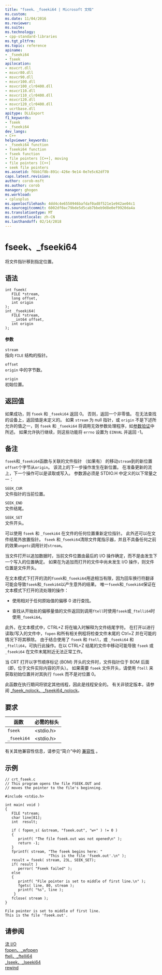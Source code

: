 ```yaml
---
title: "fseek、_fseeki64 | Microsoft 文档"
ms.custom: 
ms.date: 11/04/2016
ms.reviewer: 
ms.suite: 
ms.technology:
- cpp-standard-libraries
ms.tgt_pltfrm: 
ms.topic: reference
apiname:
- _fseeki64
- fseek
apilocation:
- msvcrt.dll
- msvcr80.dll
- msvcr90.dll
- msvcr100.dll
- msvcr100_clr0400.dll
- msvcr110.dll
- msvcr110_clr0400.dll
- msvcr120.dll
- msvcr120_clr0400.dll
- ucrtbase.dll
apitype: DLLExport
f1_keywords:
- fseek
- _fseeki64
dev_langs:
- C++
helpviewer_keywords:
- _fseeki64 function
- fseeki64 function
- fseek function
- file pointers [C++], moving
- file pointers [C++]
- seek file pointers
ms.assetid: f6bb1f8b-891c-426e-9e14-0e7e5c62df70
caps.latest.revision: 
author: corob-msft
ms.author: corob
manager: ghogen
ms.workload:
- cplusplus
ms.openlocfilehash: 4dd4c4e6550946bafdaf0ad8f521e1e942ae04c1
ms.sourcegitcommit: 6002df0ac79bde5d5cab7bbeb9d8e0ef9920da4a
ms.translationtype: MT
ms.contentlocale: zh-CN
ms.lasthandoff: 02/14/2018
---
```

# <a name="fseek-fseeki64"></a>fseek、_fseeki64
将文件指针移到指定位置。  
  
## <a name="syntax"></a>语法  
  
```  
int fseek(   
   FILE *stream,  
   long offset,  
   int origin   
);  
int _fseeki64(   
   FILE *stream,  
   __int64 offset,  
   int origin   
);  
```  
  
#### <a name="parameters"></a>参数  
 `stream`  
 指向 `FILE` 结构的指针。  
  
 `offset`  
 `origin` 中的字节数。  
  
 `origin`  
 初始位置。  
  
## <a name="return-value"></a>返回值  
 如果成功，则 `fseek` 和 `_fseeki64` 返回 0。 否则，返回一个非零值。 在无法查找的设备上，返回值是未定义的。 如果 `stream` 为 null 指针，或 `origin` 不是下述所允许的值之一，则 `fseek` 和 `_fseeki64` 将调用无效参数处理程序，如[参数验证](../../c-runtime-library/parameter-validation.md)中所述。 如果允许执行继续，则这些功能将 `errno` 设置为 `EINVAL` 并返回 -1。  
  
## <a name="remarks"></a>备注  
 `fseek`和`_fseeki64`函数与关联的文件指针 （如果有） 的移动`stream`到的新位置`offset`个字节从`origin`。 该流上的下一步操作发生在新位置。 在准备更新的流上，下一个操作可以是读取或写入。 参数源必须是 STDIO.H 中定义的以下常量之一：  
  
 `SEEK_CUR`  
 文件指针的当前位置。  
  
 `SEEK_END`  
 文件结尾。  
  
 `SEEK_SET`  
 文件开头。  
  
 可以使用 `fseek` 和 `_fseeki64` 在文件的任何位置重新定位指针。 此外还可以在文件结尾外放置指针。 `fseek` 和`_fseeki64`清除文件尾指示器，并且不具备任何之前的效果`ungetc`调用针对`stream`。  
  
 当文件打开以追加数据时，当前文件位置由最后的 I/O 操作确定，而不是由发生下一个写入的位置确定。 如果在为追加而打开的文件中尚未发生 I/O 操作，则文件位置是文件开头。  
  
 在文本模式下打开的流的`fseek`和`_fseeki64`用途相当有限，因为回车换行符翻译可能会导致`fseek`和`_fseeki64`以产生意外的结果。 唯一`fseek`和`_fseeki64`保证在文本模式下打开的流处理的操作：  
  
-   使用相对于任何原始值的偏移 0 进行查找。  
  
-   查找从开始处的偏移量值的文件返回到调用`ftell`时使用`fseek`或`_ftelli64`时使用`_fseeki64`。  
  
 此外，在文本模式中，CTRL+Z 将在输入时解释为文件结尾字符。 在打开以进行读取/写入的文件中，`fopen` 和所有相关例程将检查文件末尾的 Ctrl+Z 并在可能的情况下将其移除。 由于结合使用了 `fseek` 和 `ftell`，或 `_fseeki64` 和 `_ftelli64`，可执行此操作。在以 CTRL+Z 结尾的文件中移动可能导致 `fseek` 或 `_fseeki64` 在文件末尾附近无法正常工作。  
  
 当 CRT 打开以字节顺序标记 (BOM) 开头的文件时，文件指针位于 BOM 后面（即，位于文件实际内容的开头）。 如果需要 `fseek` 文件开头，请使用 `ftell` 来获取初始位置并对其执行 `fseek` 而不是对位置 0。  
  
 此函数在执行期间将锁定其他线程，因此是线程安全的。 有关非锁定版本，请参阅 [_fseek_nolock、_fseeki64_nolock](../../c-runtime-library/reference/fseek-nolock-fseeki64-nolock.md)。  
  
## <a name="requirements"></a>要求  
  
|函数|必需的标头|  
|--------------|---------------------|  
|`fseek`|\<stdio.h>|  
|`_fseeki64`|\<stdio.h>|  
  
 有关其他兼容性信息，请参见“简介”中的 [兼容性](../../c-runtime-library/compatibility.md) 。  
  
## <a name="example"></a>示例  
  
```  
// crt_fseek.c  
// This program opens the file FSEEK.OUT and  
// moves the pointer to the file's beginning.  
  
#include <stdio.h>  
  
int main( void )  
{  
   FILE *stream;  
   char line[81];  
   int  result;  
  
   if ( fopen_s( &stream, "fseek.out", "w+" ) != 0 )  
   {  
      printf( "The file fseek.out was not opened\n" );  
      return -1;  
   }  
   fprintf( stream, "The fseek begins here: "  
                    "This is the file 'fseek.out'.\n" );  
   result = fseek( stream, 23L, SEEK_SET);  
   if( result )  
      perror( "Fseek failed" );  
   else  
   {  
      printf( "File pointer is set to middle of first line.\n" );  
      fgets( line, 80, stream );  
      printf( "%s", line );  
    }  
   fclose( stream );  
}  
```  
  
```Output  
File pointer is set to middle of first line.  
This is the file 'fseek.out'.  
```  
  
## <a name="see-also"></a>请参阅  
 [流 I/O](../../c-runtime-library/stream-i-o.md)   
 [fopen、_wfopen](../../c-runtime-library/reference/fopen-wfopen.md)   
 [ftell、_ftelli64](../../c-runtime-library/reference/ftell-ftelli64.md)   
 [_lseek、_lseeki64](../../c-runtime-library/reference/lseek-lseeki64.md)   
 [rewind](../../c-runtime-library/reference/rewind.md)